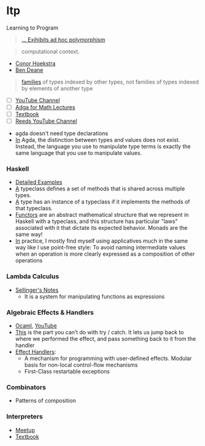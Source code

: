 # ltp
Learning to Program

> [... Exihibits ad hoc polymorphism](https://youtu.be/2EdQFCP5mZ8?t=305)

> computational context.

- [Conor Hoekstra](https://twitter.com/code_report)
- [Ben Deane](https://www.youtube.com/watch?v=on7v8nlyaAg)

> [families](https://www.cse.chalmers.se/~peterd/papers/DependentTypesAtWork.pdf) of types indexed by other types, not families of types indexed by elements of another type

- [ ] [YouTube Channel](https://www.youtube.com/watch?v=1vXdNNSmvJw&list=PLE-CSy3N6yEeYY5tx1u5IP3d_2xZOmpKO)
- [ ] [Adga for Math Lectures](https://www.mathstat.dal.ca/~selinger/agda-lectures/)
- [ ] [Textbook](https://plfa.github.io/20.07/Naturals/)
- [ ] [Reeds YouTube Channel](https://www.youtube.com/channel/UC8sjG717gknTmWIeTyGmUHw/videos)

- agda doesn't need type declarations
- [In](http://learnyouanagda.liamoc.net/pages/introduction.html#fnref1) Agda, the distinction between types and values does not exist. Instead, the language you use to manipulate type terms is exactly the same language that you use to manipulate values.

### Haskell
- [Detailed Examples](https://devtut.github.io/haskell/foldable.html#flattening-a-foldable-structure-into-a-list)
- [A](https://serokell.io/blog/haskell-typeclasses) typeclass defines a set of methods that is shared across multiple types.
- [A](https://serokell.io/blog/haskell-typeclasses) type has an instance of a typeclass if it implements the methods of that typeclass.
- [Functors](https://mmhaskell.com/monads/functors) are an abstract mathematical structure that we represent in Haskell with a typeclass, and this structure has particular "laws" associated with it that dictate its expected behavior. Monads are the same way!
- [In](https://stackoverflow.com/questions/7103864/what-are-practical-uses-of-applicative-style) practice, I mostly find myself using applicatives much in the same way like I use point-free style: To avoid naming intermediate values when an operation is more clearly expressed as a composition of other operations

### Lambda Calculus
- [Sellinger's Notes](https://arxiv.org/pdf/0804.3434.pdf)
  - It is a system for manipulating functions as expressions   

### Algebraic Effects & Handlers
- [Ocaml](https://github.com/ocamllabs/ocaml-effects-tutorial), [YouTube](https://www.youtube.com/watch?v=plFFZcqBOyk)
- [This](https://overreacted.io/algebraic-effects-for-the-rest-of-us/) is the part you can’t do with try / catch. It lets us jump back to where we performed the effect, and pass something back to it from the handler
- [Effect Handlers](https://youtu.be/VEhkhxoGJSk?t=318): 
   - A mechanism for programming with user-defined effects. Modular basis for non-local control-flow mechanisms
   - First-Class restartable exceptions 

### Combinators
- Patterns of composition

### Interpreters
- [Meetup](https://www.meetup.com/programming-languages-toronto-meetup/events/289784058/)
- [Textbook](http://www.craftinginterpreters.com/a-map-of-the-territory.html)
